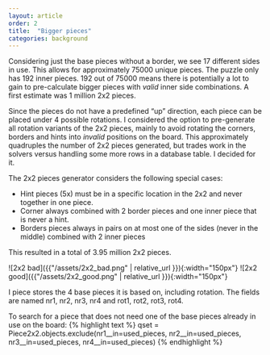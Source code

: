```yaml
---
layout: article
order: 2
title:  "Bigger pieces"
categories: background
---
```

Considering just the base pieces without a border, we see 17 different sides in use.
This allows for approximately 75000 unique pieces.
The puzzle only has 192 inner pieces.
192 out of 75000 means there is potentially a lot to gain to pre-calculate bigger pieces with *valid* inner side combinations.
A first estimate was 1 million 2x2 pieces.

Since the pieces do not have a predefined “up” direction, each piece can be placed under 4 possible rotations.
I considered the option to pre-generate all rotation variants of the 2x2 pieces, mainly to avoid rotating the corners, borders and hints into *invalid* positions on the board.
This approximately quadruples the number of 2x2 pieces generated, but trades work in the solvers versus handling some more rows in a database table.
I decided for it.

The 2x2 pieces generator considers the following special cases:
- Hint pieces (5x) must be in a specific location in the 2x2 and never together in one piece.
- Corner always combined with 2 border pieces and one inner piece that is never a hint.
- Borders pieces always in pairs on at most one of the sides (never in the middle) combined with 2 inner pieces

This resulted in a total of 3.95 million 2x2 pieces.

![2x2 bad]({{"/assets/2x2_bad.png" | relative_url }}){:width="150px"}
![2x2 good]({{"/assets/2x2_good.png" | relative_url }}){:width="150px"}

I piece stores the 4 base pieces it is based on, including rotation.
The fields are named nr1, nr2, nr3, nr4 and rot1, rot2, rot3, rot4.

To search for a piece that does not need one of the base pieces already in use on the board:
{% highlight text %}
qset = Piece2x2.objects.exclude(nr1__in=used_pieces,
                                nr2__in=used_pieces,
                                nr3__in=used_pieces,
                                nr4__in=used_pieces)
{% endhighlight %}
